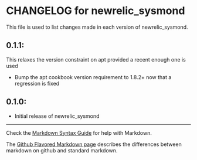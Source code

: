 # CHANGELOG for newrelic_sysmond

This file is used to list changes made in each version of newrelic_sysmond.

## 0.1.1:

This relaxes the version constraint on apt provided a recent enough one is used

* Bump the apt cookbook version requirement to 1.8.2+ now that a regression is fixed

## 0.1.0:

* Initial release of newrelic_sysmond

- - -
Check the [Markdown Syntax Guide](http://daringfireball.net/projects/markdown/syntax) for help with Markdown.

The [Github Flavored Markdown page](http://github.github.com/github-flavored-markdown/) describes the differences between markdown on github and standard markdown.
